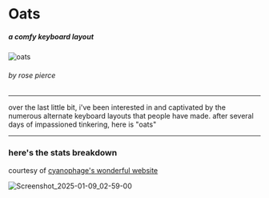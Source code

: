 # **Oats** 
##### a comfy keyboard layout  

![oats](https://github.com/user-attachments/assets/76e9c39d-8684-4812-8887-f91c583ed7ed)

###### by rose pierce
---
over the last little bit, i've been interested in and captivated by the numerous alternate keyboard layouts that people have made. 
after several days of impassioned tinkering, here is "oats"

---

### here's the stats breakdown
courtesy of [cyanophage's wonderful website](https://cyanophage.github.io/playground.html?layout=xqdfjzpluy%5Coatsgbnrei%3B%2C-mcvkhw%2F.%5E%27&mode=ergo&lan=english)
 
![Screenshot_2025-01-09_02-59-00](https://github.com/user-attachments/assets/9721ee61-7a06-4da6-9952-daf94180c1d5)

